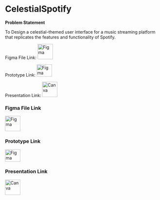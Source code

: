 # CelestialSpotify

**Problem Statement**

To Design a celestial-themed user interface for a music streaming platform that replicates the features and functionality of Spotify.

 
Figma File Link: 
<a href="https://www.figma.com/file/WOohjBExTE3UV2EtYMx81Y/Celestial-Spotify?type=design&node-id=0%3A1&mode=design&t=Elx8fOI9gs5aCuKo-1" target="_blank">
  <img src="https://mir-s3-cdn-cf.behance.net/project_modules/1400/8a045799766163.5efa31210a588.png" alt="Figma" width="50" height="50">
</a>

Prototype Link:
<a href="https://www.figma.com/proto/WOohjBExTE3UV2EtYMx81Y/Celestial-Spotify?type=design&node-id=1-3278&t=ay7uTmAsZF0d4dhs-1&scaling=scale-down&page-id=0%3A1&starting-point-node-id=1%3A3278&mode=design" target="_blank">
  <img src="https://cdn-icons-png.flaticon.com/512/5968/5968705.png" alt="Figma" width="50" height="40">
</a>


Presentation Link:
<a href="https://www.canva.com/design/DAFeMfdHSDM/rDJZ7aXFsFHgbnxQxNBPyA/edit?utm_content=DAFeMfdHSDM&utm_campaign=designshare&utm_medium=link2&utm_source=sharebutton" target="_blank">
  <img src="https://logos-world.net/wp-content/uploads/2020/02/Canva-Logo.png" alt="Canva" width="50" height="50">
</a>

<h3>Figma File Link</h3>
<a href="https://www.figma.com/file/WOohjBExTE3UV2EtYMx81Y/Celestial-Spotify?type=design&node-id=0%3A1&mode=design&t=Elx8fOI9gs5aCuKo-1" target="_blank">
    <img src="https://mir-s3-cdn-cf.behance.net/project_modules/1400/8a045799766163.5efa31210a588.png" alt="Figma" width="50" height="50">
</a>

<h3>Prototype Link</h3>
<a href="https://www.figma.com/proto/WOohjBExTE3UV2EtYMx81Y/Celestial-Spotify?type=design&node-id=1-3278&t=ay7uTmAsZF0d4dhs-1&scaling=scale-down&page-id=0%3A1&starting-point-node-id=1%3A3278&mode=design" target="_blank">
    <img src="https://cdn-icons-png.flaticon.com/512/5968/5968705.png" alt="Figma" width="50" height="40">
</a>

<h3>Presentation Link</h3>
<a href="https://www.canva.com/design/DAFeMfdHSDM/rDJZ7aXFsFHgbnxQxNBPyA/edit?utm_content=DAFeMfdHSDM&utm_campaign=designshare&utm_medium=link2&utm_source=sharebutton" target="_blank">
    <img src="https://logos-world.net/wp-content/uploads/2020/02/Canva-Logo.png" alt="Canva" width="50" height="50">
</a>
